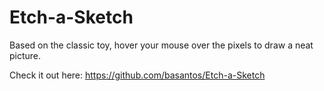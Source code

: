 # Etch-a-Sketch

Based on the classic toy, hover your mouse over the pixels to draw a neat picture.

Check it out here: https://github.com/basantos/Etch-a-Sketch
